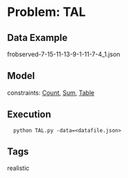 # Problem: TAL

## Data Example
  frobserved-7-15-11-13-9-1-11-7-4_1.json

## Model
  constraints: [Count](https://pycsp.org/documentation/constraints/Count), [Sum](https://pycsp.org/documentation/constraints/Sum), [Table](https://pycsp.org/documentation/constraints/Table)

## Execution
```
  python TAL.py -data=<datafile.json>
```

## Tags
  realistic
